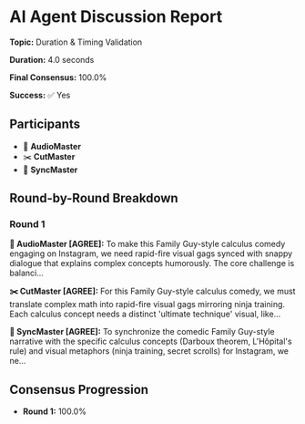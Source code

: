 # AI Agent Discussion Report

**Topic:** Duration & Timing Validation

**Duration:** 4.0 seconds

**Final Consensus:** 100.0%

**Success:** ✅ Yes

## Participants

- 🎵 **AudioMaster**
- ✂️ **CutMaster**
- 🎯 **SyncMaster**

## Round-by-Round Breakdown

### Round 1

**🎵 AudioMaster [AGREE]:** To make this Family Guy-style calculus comedy engaging on Instagram, we need rapid-fire visual gags synced with snappy dialogue that explains complex concepts humorously. The core challenge is balanci...

**✂️ CutMaster [AGREE]:** For this Family Guy-style calculus comedy, we must translate complex math into rapid-fire visual gags mirroring ninja training. Each calculus concept needs a distinct 'ultimate technique' visual, like...

**🎯 SyncMaster [AGREE]:** To synchronize the comedic Family Guy-style narrative with the specific calculus concepts (Darboux theorem, L'Hôpital's rule) and visual metaphors (ninja training, secret scrolls) for Instagram, we ne...

## Consensus Progression

- **Round 1:** 100.0%
